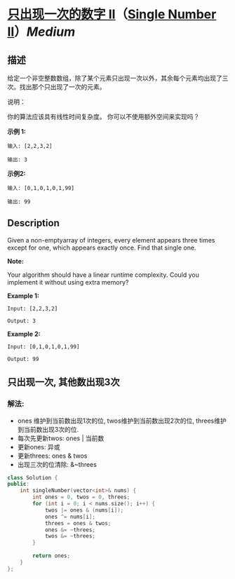 # [只出现一次的数字 II](https://leetcode-cn.com/problems/single-number-ii)（[Single Number II](https://leetcode.com/problems/single-number-ii)）*Medium*
## 描述
给定一个非空整数数组，除了某个元素只出现一次以外，其余每个元素均出现了三次。找出那个只出现了一次的元素。

说明：

你的算法应该具有线性时间复杂度。 你可以不使用额外空间来实现吗？

**示例 1:**
```
输入: [2,2,3,2]

输出: 3
```


**示例2:**
```
输入: [0,1,0,1,0,1,99]

输出: 99
```

## Description
Given a non-emptyarray of integers, every element appears three times except for one, which appears exactly once. Find that single one.

**Note:**


Your algorithm should have a linear runtime complexity. Could you implement it without using extra memory?

**Example 1:**
```
Input: [2,2,3,2]

Output: 3
```


**Example 2:**
```
Input: [0,1,0,1,0,1,99]

Output: 99
```


## 只出现一次, 其他数出现3次
### 解法:
- ones 维护到当前数出现1次的位, twos维护到当前数出现2次的位, threes维护到当前数出现3次的位.
- 每次先更新twos: ones | 当前数
- 更新ones: 异或
- 更新threes: ones & twos
- 出现三次的位清除: &~threes

```c++
class Solution {
public:
    int singleNumber(vector<int>& nums) {
        int ones = 0, twos = 0, threes;
        for (int i = 0; i < nums.size(); i++) {
            twos |= ones & (nums[i]);
            ones ^= nums[i];
            threes = ones & twos;
            ones &= ~threes;
            twos &= ~threes;
        }
        
        return ones;
    }
};
```
